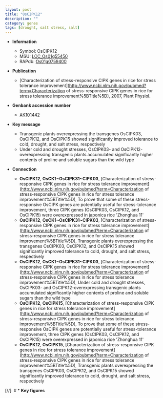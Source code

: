 ```yaml
---
layout: post
title: "OsCIPK12"
description: ""
category: genes
tags: [drought, salt stress, salt]
---
```


* **Information**  
    + Symbol: OsCIPK12  
    + MSU: [LOC_Os01g55450](http://rice.plantbiology.msu.edu/cgi-bin/ORF_infopage.cgi?orf=LOC_Os01g55450)  
    + RAPdb: [Os01g0759400](http://rapdb.dna.affrc.go.jp/viewer/gbrowse_details/irgsp1?name=Os01g0759400)  

* **Publication**  
    + [Characterization of stress-responsive CIPK genes in rice for stress tolerance improvement](http://www.ncbi.nlm.nih.gov/pubmed?term=Characterization of stress-responsive CIPK genes in rice for stress tolerance improvement%5BTitle%5D), 2007, Plant Physiol.

* **Genbank accession number**  
    + [AK101442](http://www.ncbi.nlm.nih.gov/nuccore/AK101442)

* **Key message**  
    + Transgenic plants overexpressing the transgenes OsCIPK03, OsCIPK12, and OsCIPK15 showed significantly improved tolerance to cold, drought, and salt stress, respectively
    + Under cold and drought stresses, OsCIPK03- and OsCIPK12-overexpressing transgenic plants accumulated significantly higher contents of proline and soluble sugars than the wild type

* **Connection**  
    + __OsCIPK12__, __OsCK1~OsCIPK31~CIPK03__, [Characterization of stress-responsive CIPK genes in rice for stress tolerance improvement](http://www.ncbi.nlm.nih.gov/pubmed?term=Characterization of stress-responsive CIPK genes in rice for stress tolerance improvement%5BTitle%5D), To prove that some of these stress-responsive OsCIPK genes are potentially useful for stress-tolerance improvement, three CIPK genes (OsCIPK03, OsCIPK12, and OsCIPK15) were overexpressed in japonica rice 'Zhonghua 11'
    + __OsCIPK12__, __OsCK1~OsCIPK31~CIPK03__, [Characterization of stress-responsive CIPK genes in rice for stress tolerance improvement](http://www.ncbi.nlm.nih.gov/pubmed?term=Characterization of stress-responsive CIPK genes in rice for stress tolerance improvement%5BTitle%5D), Transgenic plants overexpressing the transgenes OsCIPK03, OsCIPK12, and OsCIPK15 showed significantly improved tolerance to cold, drought, and salt stress, respectively
    + __OsCIPK12__, __OsCK1~OsCIPK31~CIPK03__, [Characterization of stress-responsive CIPK genes in rice for stress tolerance improvement](http://www.ncbi.nlm.nih.gov/pubmed?term=Characterization of stress-responsive CIPK genes in rice for stress tolerance improvement%5BTitle%5D), Under cold and drought stresses, OsCIPK03- and OsCIPK12-overexpressing transgenic plants accumulated significantly higher contents of proline and soluble sugars than the wild type
    + __OsCIPK12__, __OsCIPK15__, [Characterization of stress-responsive CIPK genes in rice for stress tolerance improvement](http://www.ncbi.nlm.nih.gov/pubmed?term=Characterization of stress-responsive CIPK genes in rice for stress tolerance improvement%5BTitle%5D), To prove that some of these stress-responsive OsCIPK genes are potentially useful for stress-tolerance improvement, three CIPK genes (OsCIPK03, OsCIPK12, and OsCIPK15) were overexpressed in japonica rice 'Zhonghua 11'
    + __OsCIPK12__, __OsCIPK15__, [Characterization of stress-responsive CIPK genes in rice for stress tolerance improvement](http://www.ncbi.nlm.nih.gov/pubmed?term=Characterization of stress-responsive CIPK genes in rice for stress tolerance improvement%5BTitle%5D), Transgenic plants overexpressing the transgenes OsCIPK03, OsCIPK12, and OsCIPK15 showed significantly improved tolerance to cold, drought, and salt stress, respectively

[//]: # * **Key figures**  


